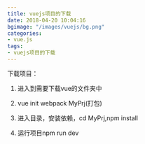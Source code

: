 ```yaml
---
title: vuejs项目的下载
date: 2018-04-20 10:04:16
bgimage: "/images/vuejs/bg.png"
categories:
- vue.js
tags:
- vuejs项目的下载
---
```

下载项目：

1. 进入到需要下载vue的文件夹中

2. vue init webpack	MyPrj(打包)

3. 进入目录，安装依赖，cd MyPrj,npm install

4. 运行项目npm run dev

